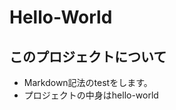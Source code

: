 Hello-World
===========

このプロジェクトについて
-----------------------
* Markdown記法のtestをします。
* プロジェクトの中身はhello-world